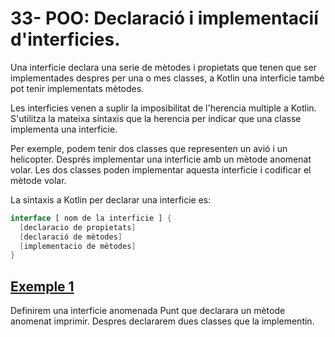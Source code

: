 # 33- POO: Declaració i implementacií d'interficies.

Una interficie declara una serie de mètodes i propietats que tenen que ser implementades despres per una o mes classes, a Kotlin una interficie també pot tenir implementats mètodes.

Les interficies venen a suplir la imposibilitat de l'herencia multiple a Kotlin. S'utilitza la mateixa síntaxis que la herencia per indicar que una classe implementa una interficie.

Per exemple, podem tenir dos classes que representen un avió i un helicopter. Després implementar una interficie amb un mètode anomenat volar. Les dos classes poden implementar aquesta interficie i codificar el mètode volar. 

La síntaxis a Kotlin per declarar una interficie es:

```kotlin
interface [ nom de la interficie ] {
  [declaracio de propietats]
  [declaració de mètodes]
  [implementacio de mètodes]
}
```

## [Exemple 1]()

Definirem una interficie anomenada Punt que declarara un mètode anomenat imprimir. Despres declararem dues classes que la implementin.
